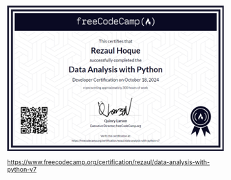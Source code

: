 ![Certificate](Data_Analysis_with_Python.PNG)

https://www.freecodecamp.org/certification/rezaul/data-analysis-with-python-v7
